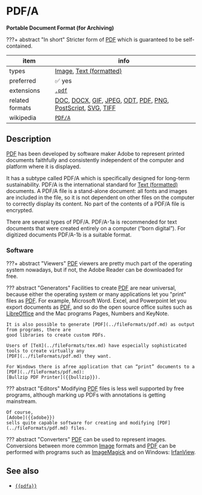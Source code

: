 

# PDF/A

**Portable Document Format (for Archiving)**

???+ abstract "In short"
    Stricter form of [PDF](../fileFormats/pdf.md) which is guaranteed to be self-contained.

item | info
--- | ---
types | [Image](../dataTypes/image.md), [Text (formatted)](../dataTypes/textFormatted.md)
preferred | ✅ yes
extensions | [`.pdf`](../extensions/pdf.md)
related formats | [DOC](../fileFormats/doc.md), [DOCX](../fileFormats/docx.md), [GIF](../fileFormats/gif.md), [JPEG](../fileFormats/jpeg.md), [ODT](../fileFormats/odt.md), [PDF](../fileFormats/pdf.md), [PNG](../fileFormats/png.md), [PostScript](../fileFormats/postscript.md), [SVG](../fileFormats/svg.md), [TIFF](../fileFormats/tiff.md)
wikipedia | [`PDF/A`]({{wikipedia}}/PDF/A)

## Description

[PDF](../fileFormats/pdf.md)
has been developed by software maker Adobe to represent printed documents
faithfully and consistently independent of the computer and platform 
where it is displayed.

It has a subtype called
PDF/A
which is specifically designed for long-term sustainability.
PDF/A is the international standard for [Text (formatted)](../dataTypes/textFormatted.md)
documents. A PDF/A file is a stand-alone document: all fonts and images are
included in the file, so it is not dependent on other files on the computer to
correctly display its content.
No part of the contents of a PDF/A file is encrypted.

There are several types of PDF/A. PDF/A-1a is recommended for text documents
that were created entirely on a computer (“born digital”). For digitized
documents PDF/A-1b is a suitable format.

### Software

???+ abstract "Viewers"
    [PDF](../fileFormats/pdf.md) viewers are pretty much part of the operating system nowadays, but if not,
    the Adobe Reader can be downloaded for free.

??? abstract "Generators"
    Facilities to create [PDF](../fileFormats/pdf.md) are near universal, because either the operating system
    or many applications let you "print" files as [PDF](../fileFormats/pdf.md).
    For example, Microsoft Word. Excel, and Powerpoint let you export documents
    as [PDF](../fileFormats/pdf.md), and so do the open source office suites such as
    [LibreOffice]({{libreoffice}})
    and the 
    Mac programs Pages, Numbers and KeyNote.

    It is also possible to generate [PDF](../fileFormats/pdf.md) as output from programs, there are
    good libraries to create custom PDFs.

    Users of [TeX](../fileFormats/tex.md) have especially sophisticated tools to create virtually any
    [PDF](../fileFormats/pdf.md) they want.

    For Windows there is afree application that can “print” documents to a [PDF](../fileFormats/pdf.md):
    [Bullzip PDF Printer]({{bullzip}}).

??? abstract "Editors"
    Modifying [PDF](../fileFormats/pdf.md) files is less well supported by free programs, although
    marking up PDFs with annotations is getting mainstream.

    Of course,
    [Adobe]({{adobe}})
    sells quite capable software for creating and modifying [PDF](../fileFormats/pdf.md) files.

??? abstract "Converters"
    [PDF](../fileFormats/pdf.md) can be used to represent images. Conversions between more common [Image](../dataTypes/image.md)
    formats and [PDF](../fileFormats/pdf.md) can be performed with programs such as
    [ImageMagick]({{imagemagick}})
    and on Windows:
    [IrfanView]({{irfanview}}).



## See also
*   [`{{pdfa}}`]({{pdfa}})



